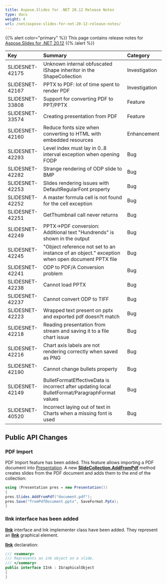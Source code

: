 ```yaml
---
title: Aspose.Slides for .NET 20.12 Release Notes
type: docs
weight: 4
url: /net/aspose-slides-for-net-20-12-release-notes/
---
```


{{% alert color="primary" %}} 
This page contains release notes for [Aspose.Slides for .NET 20.12](https://www.nuget.org/packages/Aspose.Slides.NET/)
{{% /alert %}} 

|**Key**|**Summary**|**Category**|
| :- | :- | :- |
|SLIDESNET-42175|Unknown internal obfuscated IShape inheritor in the ShapeCollection|Investigation|
|SLIDESNET-42167|PPTX to PDF: lot of time spent to render PDF|Investigation|
|SLIDESNET-33808|Support for converting PDF to PPT/PPTX|Feature|
|SLIDESNET-33574|Creating presentation from PDF|Feature|
|SLIDESNET-42160|Reduce fonts size when converting to HTML with embedded resources|Enhancement|
|SLIDESNET-42293|Level index must lay in 0..8 interval exception when opening FODP|Bug|
|SLIDESNET-42282|Strange rendering of ODP slide to BMP|Bug|
|SLIDESNET-42253|Slides rendering issues with DefaultRegularFont property|Bug|
|SLIDESNET-42252|A master formula cell is not found for the cell exception|Bug|
|SLIDESNET-42251|GetThumbnail call never returns|Bug|
|SLIDESNET-42249|PPTX->PDF conversion: Additional text "Hundrends" is shown in the output|Bug|
|SLIDESNET-42245|"Object reference not set to an instance of an object." exception when open document PPTX file|Bug|
|SLIDESNET-42241|ODP to PDF/A Conversion problem|Bug|
|SLIDESNET-42238|Cannot load PPTX|Bug|
|SLIDESNET-42237|Cannot convert ODP to TIFF|Bug|
|SLIDESNET-42223|Wrapped text present on pptx and exported pdf doesn?t match|Bug|
|SLIDESNET-42218|Reading presentation from stream and saving it to a file chart issue|Bug|
|SLIDESNET-42216|Chart axis labels are not rendering correctly when saved as PNG|Bug|
|SLIDESNET-42190|Cannot change bullets property|Bug|
|SLIDESNET-42149|BulletFormatEffectiveData is incorrect after updating local BulletFormat/ParagraphFormat values|Bug|
|SLIDESNET-40520|Incorrect laying out of text in Charts when a missing font is used|Bug|


## **Public API Changes**
### PDF Import
PDF Import feature has been added. This feature allows importing a PDF document into 
[Presentation](https://apireference.aspose.com/slides/net/aspose.slides/presentation). 
A new **[SlideCollection.AddFromPdf](https://apireference.aspose.com/slides/net/aspose.slides.slidecollection/addfrompdf/methods/1)** 
method creates slides from the PDF document and adds them to the end of the collection:

```csharp
using (Presentation pres = new Presentation())
{
pres.Slides.AddFromPdf("document.pdf");
pres.Save("fromPdfDocument.pptx", SaveFormat.Pptx);
}
```

### IInk interface has been added
**[IInk](https://apireference.aspose.com/slides/net/aspose.slides.ink/iink)** 
interface and Ink implementer class have been added. They represent an **[IInk](https://apireference.aspose.com/slides/net/aspose.slides.ink/iink)** 
graphical element.

**[IInk](https://apireference.aspose.com/slides/net/aspose.slides.ink/iink)**  declaration:

```csharp
/// <summary>
/// Represents an ink object on a slide.
/// </summary>
public interface IInk : IGraphicalObject
{
}
```